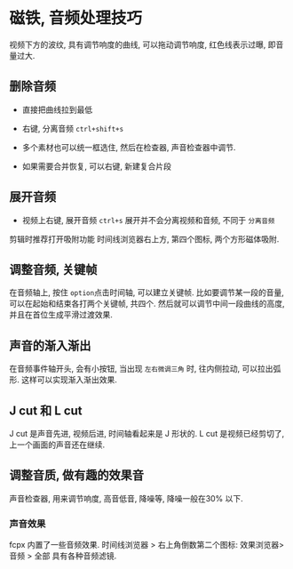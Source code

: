 # 磁铁, 音频处理技巧

视频下方的波纹, 具有调节响度的曲线, 可以拖动调节响度,
红色线表示过曝, 即音量过大.

## 删除音频

+ 直接把曲线拉到最低
+ 右键, 分离音频 `ctrl+shift+s`
+ 多个素材也可以统一框选住, 然后在检查器, 声音检查器中调节.

+ 如果需要合并恢复, 可以右键, 新建复合片段

## 展开音频

+ 视频上右键, 展开音频 `ctrl+s`
展开并不会分离视频和音频, 不同于 `分离音频`

剪辑时推荐打开吸附功能
时间线浏览器右上方, 第四个图标, 两个方形磁体吸附.

## 调整音频, 关键帧

在音频轴上, 按住 `option`点击时间轴, 可以建立关键帧.
比如要调节某一段的音量, 可以在起始和结束各打两个关键帧, 共四个.
然后就可以调节中间一段曲线的高度, 并且在首位生成平滑过渡效果.

## 声音的渐入渐出

在音频事件轴开头, 会有小按钮,
当出现 `左右微调三角` 时, 往内侧拉动,  可以拉出弧形.
这样可以实现渐入渐出效果.

## J cut 和 L cut

J cut 是声音先进, 视频后进, 时间轴看起来是 J 形状的.
L cut 是视频已经剪切了, 上一个画面的声音还在继续.

## 调整音质, 做有趣的效果音

声音检查器, 用来调节响度, 高音低音, 降噪等,
降噪一般在30% 以下.

### 声音效果

fcpx 内置了一些音频效果.
时间线浏览器 > 右上角倒数第二个图标: 效果浏览器> 音频 > 全部
具有各种音频滤镜. 